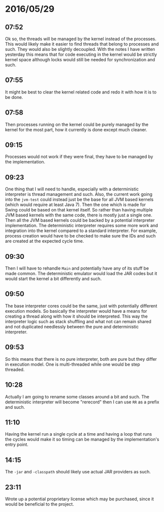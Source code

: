 # 2016/05/29

## 07:52

Ok so, the threads will be managed by the kernel instead of the processes. This
would likely make it easier to find threads that belong to processes and such.
They would also be slightly decoupled. With the notes I have written yesterday
this means that for code executing in the kernel would be strictly kernel space
although locks would still be needed for synchronization and such.

## 07:55

It might be best to clear the kernel related code and redo it with how it is
to be done.

## 07:58

Then processes running on the kernel could be purely managed by the kernel for
the most part, how it currently is done except much cleaner.

## 09:15

Processes would not work if they were final, they have to be managed by the
implementation.

## 09:23

One thing that I will need to handle, especially with a deterministic
interpreter is thread management and such. Also, the current work going into
the `jvm-test` could instead just be the base for all JVM based kernels (which
would require at least Java 7). Then the one which is made for Swing could be
based on that kernel itself. So rather than having multiple JVM based kernels
with the same code, there is mostly just a single one. Then all the JVM based
kernels could be backed by a potential interpreter implementation. The
deterministic interpreter requires some more work and integration into the
kernel compared to a standard interpreter. For example, process creation would
have to be checked to make sure the IDs and such are created at the expected
cycle time.

## 09:30

Then I will have to rehandle `Main` and potentially have any of its stuff be
made common. The deterministic emulator would load the JAR codes but it would
start the kernel a bit differently and such.

## 09:50

The base interpreter cores could be the same, just with potentially different
execution models. So basically the interpreter would have a means for creating
a thread along with how it should be interpreted. This way the interpreter
logic such as stack shuffling and what not can remain shared and not duplicated
needlessly between the pure and deterministic interpreter.

## 09:53

So this means that there is no pure interpreter, both are pure but they differ
in execution model. One is multi-threaded while one would be step threaded.

## 10:28

Actually I am going to rename some classes around a bit and such. The
deterministic interpreter will become "rerecord" then I can use `RR` as a
prefix and such.

## 11:10

Having the kernel run a single cycle at a time and having a loop that runs the
cycles would make it so timing can be managed by the implementation's entry
point.

## 14:15

The `-jar` and `-classpath` should likely use actual JAR providers as such.

## 23:11

Wrote up a potential proprietary license which may be purchased, since it would
be beneficial to the project.

